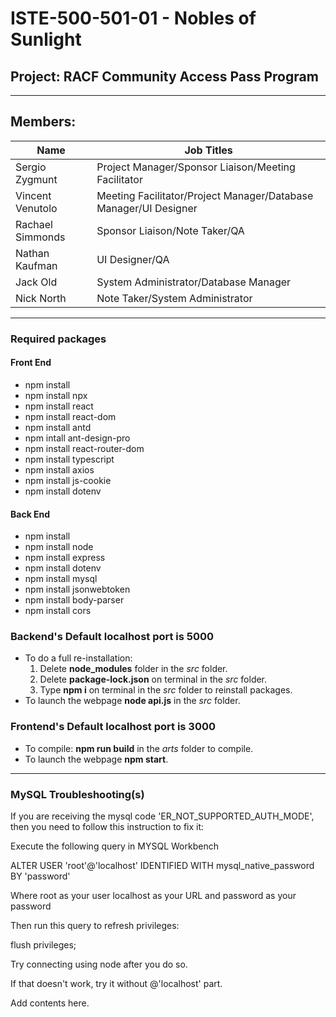 # ISTE-500-501-01 - Nobles of Sunlight

## Project: RACF Community Access Pass Program

---

## Members:
| Name             | Job Titles                                                       |
| ---------------- | ---------------------------------------------------------------- |
| Sergio Zygmunt   | Project Manager/Sponsor Liaison/Meeting Facilitator              |
| Vincent Venutolo | Meeting Facilitator/Project Manager/Database Manager/UI Designer |
| Rachael Simmonds | Sponsor Liaison/Note Taker/QA                                    |
| Nathan Kaufman   | UI Designer/QA                                                   |
| Jack Old         | System Administrator/Database Manager                            |
| Nick North       | Note Taker/System Administrator                                  |

---

### Required packages
#### Front End
- npm install
- npm install npx
- npm install react
- npm install react-dom
- npm install antd
- npm intall ant-design-pro
- npm install react-router-dom
- npm install typescript
- npm install axios
- npm install js-cookie
- npm install dotenv
#### Back End
- npm install
- npm install node 
- npm install express
- npm install dotenv
- npm install mysql
- npm install jsonwebtoken
- npm install body-parser
- npm install cors

### Backend's Default localhost port is 5000
- To do a full re-installation: 
  1. Delete **node_modules** folder in the *src* folder.
  2. Delete **package-lock.json** on terminal in the *src* folder.
  3. Type **npm i** on terminal in the *src* folder to reinstall packages.
- To launch the webpage **node api.js** in the *src* folder. 

### Frontend's Default localhost port is 3000
- To compile: **npm run build** in the *arts* folder to compile.
- To launch the webpage **npm start**.

---
### MySQL Troubleshooting(s)
If you are receiving the mysql code 'ER_NOT_SUPPORTED_AUTH_MODE', then you need to follow this instruction to fix it:

Execute the following query in MYSQL Workbench

ALTER USER 'root'@'localhost' IDENTIFIED WITH mysql_native_password BY 'password'

Where root as your user localhost as your URL and password as your password

Then run this query to refresh privileges:

flush privileges;

Try connecting using node after you do so.

If that doesn't work, try it without @'localhost' part.

Add contents here.
